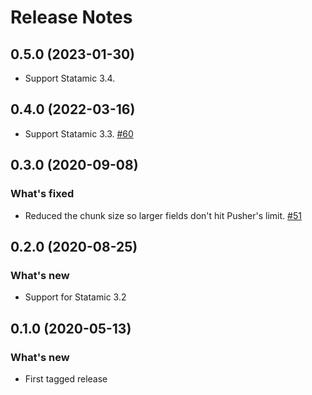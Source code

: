 # Release Notes

## 0.5.0 (2023-01-30)
- Support Statamic 3.4.



## 0.4.0 (2022-03-16)
- Support Statamic 3.3. [#60](https://github.com/statamic/collaboration/issues/60)



## 0.3.0 (2020-09-08)

### What's fixed
- Reduced the chunk size so larger fields don't hit Pusher's limit. [#51](https://github.com/statamic/collaboration/pull/51)



## 0.2.0 (2020-08-25)

### What's new
- Support for Statamic 3.2



## 0.1.0 (2020-05-13)

### What's new
- First tagged release
